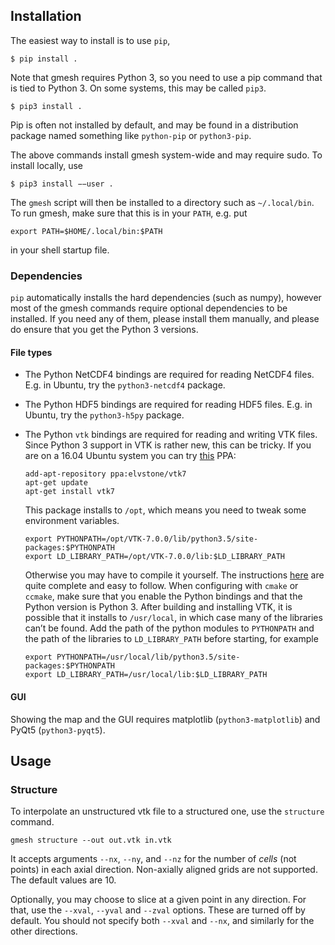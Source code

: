 ## Installation

The easiest way to install is to use `pip`,

    $ pip install .
    
Note that gmesh requires Python 3, so you need to use a pip command that is tied
to Python 3. On some systems, this may be called `pip3`.

    $ pip3 install .
    
Pip is often not installed by default, and may be found in a distribution
package named something like `python-pip` or `python3-pip`.

The above commands install gmesh system-wide and may require sudo. To install
locally, use

    $ pip3 install −−user .
    
The `gmesh` script will then be installed to a directory such as `~/.local/bin`.
To run gmesh, make sure that this is in your `PATH`, e.g. put

    export PATH=$HOME/.local/bin:$PATH
    
in your shell startup file.

### Dependencies

`pip` automatically installs the hard dependencies (such as numpy), however most
of the gmesh commands require optional dependencies to be installed. If you need
any of them, please install them manually, and please do ensure that you get the
Python 3 versions.

#### File types

- The Python NetCDF4 bindings are required for reading NetCDF4 files. E.g. in
  Ubuntu, try the `python3-netcdf4` package.
- The Python HDF5 bindings are required for reading HDF5 files. E.g. in Ubuntu,
  try the `python3-h5py` package.
- The Python `vtk` bindings are required for reading and writing VTK files.
  Since Python 3 support in VTK is rather new, this can be tricky. If you are on
  a 16.04 Ubuntu system you can
  try [this](https://launchpad.net/~elvstone/+archive/ubuntu/vtk7) PPA:

      add-apt-repository ppa:elvstone/vtk7
      apt-get update
      apt-get install vtk7

  This package installs to `/opt`, which means you need to tweak some
  environment variables.

      export PYTHONPATH=/opt/VTK-7.0.0/lib/python3.5/site-packages:$PYTHONPATH
      export LD_LIBRARY_PATH=/opt/VTK-7.0.0/lib:$LD_LIBRARY_PATH

  Otherwise you may have to compile it yourself. The instructions
  [here](http://www.vtk.org/Wiki/VTK/Configure_and_Build#Configure_VTK_with_CMake) are
  quite complete and easy to follow. When configuring with `cmake` or `ccmake`,
  make sure that you enable the Python bindings and that the Python version is
  Python 3. After building and installing VTK, it is possible that it installs
  to `/usr/local`, in which case many of the libraries can’t be found. Add the
  path of the python modules to `PYTHONPATH` and the path of the libraries to
  `LD_LIBRARY_PATH` before starting, for example
  
      export PYTHONPATH=/usr/local/lib/python3.5/site-packages:$PYTHONPATH
      export LD_LIBRARY_PATH=/usr/local/lib:$LD_LIBRARY_PATH
    
#### GUI

Showing the map and the GUI requires matplotlib (`python3-matplotlib`) and PyQt5
(`python3-pyqt5`).

## Usage

### Structure

To interpolate an unstructured vtk file to a structured one, use the `structure`
command.

    gmesh structure --out out.vtk in.vtk
    
It accepts arguments `--nx`, `--ny`, and `--nz` for the number of *cells* (not
points) in each axial direction. Non-axially aligned grids are not supported.
The default values are 10.

Optionally, you may choose to slice at a given point in any direction. For that,
use the `--xval`, `--yval` and `--zval` options. These are turned off by
default. You should not specify both `--xval` and `--nx`, and similarly for the
other directions.

